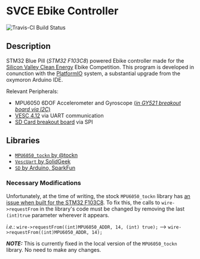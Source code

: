 # SVCE Ebike Controller

![Travis-CI Build Status](https://travis-ci.com/neilbalch/SVCE-Ebike-Controller.svg?branch=master)

## Description

STM32 Blue Pill (*STM32 F103C8*) powered Ebike controller made for the [Silicon Valley Clean Energy](https://www.svcleanenergy.org/) Ebike Competition. This program is developed in conunction with the [PlatformIO](https://platformio.org/) system, a substantial upgrade from the oxymoron Arduino IDE.

Relevant Peripherals:

- MPU6050 6DOF Accelerometer and Gyroscope [(*in GY521 breakout board via I2C*)](https://smile.amazon.com/HiLetgo-MPU-6050-Accelerometer-Gyroscope-Converter/dp/B00LP25V1A)
- [VESC 4.12](https://smile.amazon.com/HGLRC-FLIPSKY-SK8-ESC-Electric-Skateboard-EScooter/dp/B07GFB55NV) via UART communication
- [SD Card breakout board](https://smile.amazon.com/SenMod-Adapter-Reader-Module-Arduino/dp/B01JYNEX56) via SPI

## Libraries

- [`MPU6050_tockn` by @tockn](https://platformio.org/lib/show/2824/MPU6050_tockn)
- [`VescUart` by SolidGeek](https://platformio.org/lib/show/5830/VescUart)
- [`SD` by Arduino, SparkFun](https://platformio.org/lib/show/868/SD)

### Necessary Modifications

Unfortunately, at the time of writing, the stock `MPU6050_tockn` library has [an issue when built for the STM32 F103C8](https://community.platformio.org/t/stm32f1-compilation-erring-upon-calling-wire-library/6911/13). To fix this, the calls to `wire->requestFrom` in the library's code must be changed by removing the last `(int)true` parameter wherever it appears.

*i.e.*: `wire->requestFrom((int)MPU6050_ADDR, 14, (int) true);` --> `wire->requestFrom((int)MPU6050_ADDR, 14);`

***NOTE:*** This is currently fixed in the local version of the `MPU6050_tockn` library. No need to make any changes.